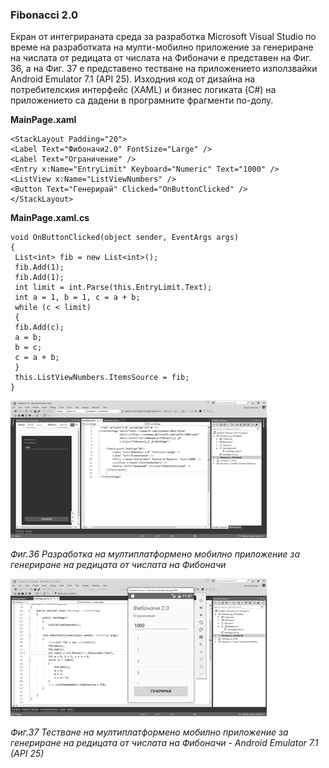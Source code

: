 ### Fibonacci 2.0

Екран от интегрираната среда за разработка Microsoft Visual Studio по време на разработката на мулти-мобилно приложение за генериране на числата от редицата от числата на Фибоначи е представен на Фиг. 36, а на Фиг. 37 е представено тестване на приложението използвайки Android Emulator 7.1 \(API 25\). Изходния код от дизайна на потребителския интерфейс \(XAML\) и бизнес логиката \(C\#\) на приложението са дадени в програмните фрагменти по-долу.

**MainPage.xaml**

```
<StackLayout Padding="20">
<Label Text="Фибоначи2.0" FontSize="Large" />
<Label Text="Ограничение" />
<Entry x:Name="EntryLimit" Keyboard="Numeric" Text="1000" />
<ListView x:Name="ListViewNumbers" />
<Button Text="Генерирай" Clicked="OnButtonClicked" />
</StackLayout>
```

**MainPage.xaml.cs**

```
void OnButtonClicked(object sender, EventArgs args)
{
 List<int> fib = new List<int>();
 fib.Add(1);
 fib.Add(1);
 int limit = int.Parse(this.EntryLimit.Text);
 int a = 1, b = 1, c = a + b;
 while (c < limit)
 {
 fib.Add(c);
 a = b;
 b = c;
 c = a + b;
 }
 this.ListViewNumbers.ItemsSource = fib;
}
```

![](/chapter2/36.png)

_Фиг.36 Разработка на мултиплатформено мобилно приложение за генериране на редицата от числата на Фибоначи_

![](/chapter2/37.png)

_Фиг.37 Тестване на мултиплатформено мобилно приложение за генериране на редицата от числата на Фибоначи - Android Emulator 7.1 \(API 25\)_

